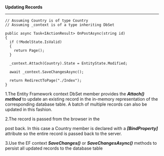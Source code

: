 **Updating Records**
***
```
// Assuming Country is of type Country
// Assuming _context is of a type inheriting DbSet

public async Task<IActionResult> OnPostAsync(string id)
{
  if (!ModelState.IsValid)
  {
    return Page();
  }
  
  _context.Attach(Country).State = EntityState.Modified;

  await _context.SaveChangesAsync();
  
  return RedirectToPage("./Index");   
}
```
1.The Entity Framework context DbSet member provides the ***Attach() method*** to update an existing record in the in-memory representation of the corresponding database table. A batch of multiple records can also be updated in this fashion.

2.The record is passed from the browser in the ***<form>*** post back. In this case a Country member is declared with a ***[BindProperty]*** attribute so the entire record is passed back to the server.

3.Use the EF context ***SaveChanges()*** or ***SaveChangesAsync()*** methods to persist all updated records to the database table
